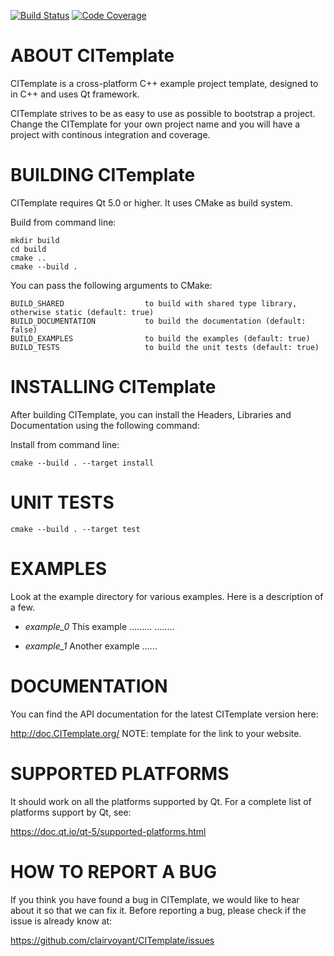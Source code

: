 [![Build Status](https://img.shields.io/travis/CITemplate-project/CITemplate.svg)](https://travis-ci.org/CITemplate-project/CITemplate)
[![Code Coverage](https://img.shields.io/codecov/c/github/CITemplate-project/CITemplate.svg)](https://codecov.io/gh/CITemplate-project/CITemplate)

ABOUT CITemplate
===========

CITemplate is a cross-platform C++ example project template, designed to 
in C++ and uses Qt framework.

CITemplate  strives to be as easy to use as possible to bootstrap a project. Change the CITemplate for your own 
project name and you will have a project with continous integration and coverage. 

BUILDING CITemplate
==============

CITemplate  requires Qt 5.0 or higher.  It uses CMake as build system.

Build from command line:

    mkdir build
    cd build
    cmake ..
    cmake --build .

You can pass the following arguments to CMake:

    BUILD_SHARED                  to build with shared type library, otherwise static (default: true)
    BUILD_DOCUMENTATION           to build the documentation (default: false)
    BUILD_EXAMPLES                to build the examples (default: true)
    BUILD_TESTS                   to build the unit tests (default: true)

INSTALLING CITemplate
================

After building CITemplate, you can install the Headers, Libraries
and Documentation using the following command:

Install from command line:

    cmake --build . --target install

UNIT TESTS
=========

    cmake --build . --target test

EXAMPLES
========

Look at the example directory for various examples. Here is a description of
a few.

* *example_0*
This example .........
........


* *example_1*
Another example ......

DOCUMENTATION
=============

You can find the API documentation for the latest CITemplate version here:

http://doc.CITemplate.org/ NOTE: template for the link to your website.

SUPPORTED PLATFORMS
===================

It should work on all the platforms supported by Qt. For a complete list of
platforms support by Qt, see:

https://doc.qt.io/qt-5/supported-platforms.html

HOW TO REPORT A BUG
===================

If you think you have found a bug in CITemplate, we would like to hear about
it so that we can fix it. Before reporting a bug, please check if the issue
is already know at:

https://github.com/clairvoyant/CITemplate/issues

